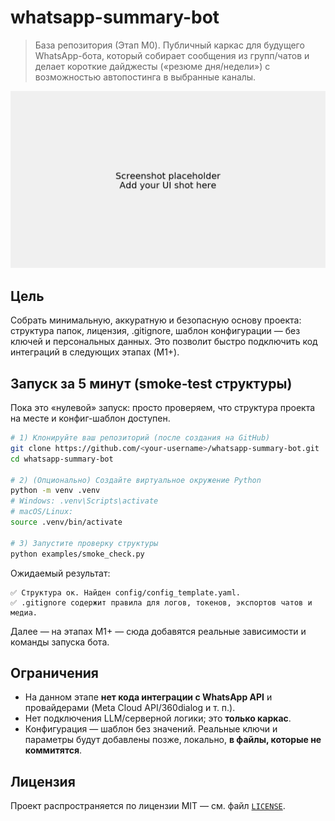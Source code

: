 # whatsapp-summary-bot

> База репозитория (Этап M0). Публичный каркас для будущего WhatsApp-бота, который собирает сообщения из групп/чатов и делает короткие дайджесты («резюме дня/недели») с возможностью автопостинга в выбранные каналы.

![Скриншот (placeholder)](examples/screenshot.png)

## Цель
Собрать минимальную, аккуратную и безопасную основу проекта: структура папок, лицензия, .gitignore, шаблон конфигурации — без ключей и персональных данных. Это позволит быстро подключить код интеграций в следующих этапах (M1+).

## Запуск за 5 минут (smoke‑test структуры)
Пока это «нулевой» запуск: просто проверяем, что структура проекта на месте и конфиг-шаблон доступен.
```bash
# 1) Клонируйте ваш репозиторий (после создания на GitHub)
git clone https://github.com/<your-username>/whatsapp-summary-bot.git
cd whatsapp-summary-bot

# 2) (Опционально) Создайте виртуальное окружение Python
python -m venv .venv
# Windows: .venv\Scripts\activate
# macOS/Linux:
source .venv/bin/activate

# 3) Запустите проверку структуры
python examples/smoke_check.py
```

Ожидаемый результат:
```
✅ Структура ок. Найден config/config_template.yaml.
✅ .gitignore содержит правила для логов, токенов, экспортов чатов и медиа.
```
Далее — на этапах M1+ — сюда добавятся реальные зависимости и команды запуска бота.

## Ограничения
- На данном этапе **нет кода интеграции с WhatsApp API** и провайдерами (Meta Cloud API/360dialog и т. п.).
- Нет подключения LLM/серверной логики; это **только каркас**.
- Конфигурация — шаблон без значений. Реальные ключи и параметры будут добавлены позже, локально, **в файлы, которые не коммитятся**.

## Лицензия
Проект распространяется по лицензии MIT — см. файл [`LICENSE`](LICENSE).
